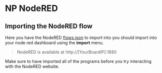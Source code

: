 # NP NodeRED

## Importing the NodeRED flow

Here you have the NodeRED [flows.json](flows.json) to import into you should import into your node red dashboard using the **import** menu.

> NodeRED is available at http://[YourBoardIP]:1880

Make sure to have imported all of the programs before you try interacting with the NodeRED website.
